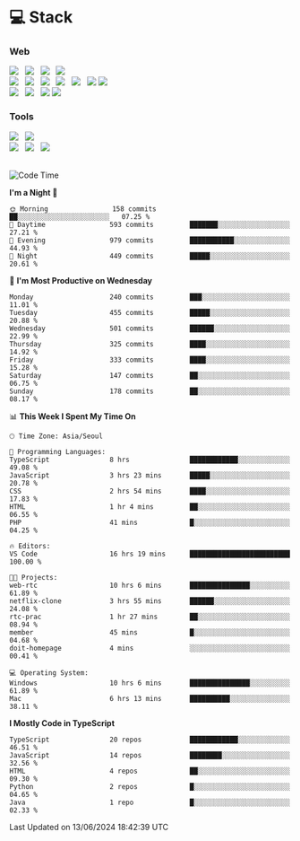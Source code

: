 <h1>💻 Stack</h1>
<div>
 <h3>Web</h3>
 <!-- badge : https://shields.io/ -->
 <!-- icon : https://simpleicons.org/?q=Get -->
 <img src="https://img.shields.io/badge/HTML5-e74c3c?style=flat-square&logo=HTML5&logoColor=white"/> &nbsp 
 <img src="https://img.shields.io/badge/CSS3-0A84FF?style=flat-square&logo=CSS3&logoColor=white"/> &nbsp 
 <img src="https://img.shields.io/badge/JavaScript-FFCD11?style=flat-square&logo=JavaScript&logoColor=white"/> &nbsp 
 <img src="https://img.shields.io/badge/TypeScript-3075C0?style=flat-square&logo=TypeScript&logoColor=white"/>
 <br/>
 <img src="https://img.shields.io/badge/Next-000000?style=flat-square&logo=nextdotjs&logoColor=white"/> &nbsp 
 <img src="https://img.shields.io/badge/React-00BCF6?style=flat-square&logo=React&logoColor=white"/> &nbsp 
 <img src="https://img.shields.io/badge/Redux-764ABC?style=flat-square&logo=Redux&logoColor=white"/> &nbsp
 <img src="https://img.shields.io/badge/Recoil-3578E5?style=flat-square&logo=recoil&logoColor=white"/> &nbsp
 <img src="https://img.shields.io/badge/React-Query-FF4154?style=flat-square&logo=reactquery&logoColor=white"/> &nbsp 
 <img src="https://img.shields.io/badge/styled%2Dcomponents-DB7093?style=flat-square&logo=styled%2Dcomponents&logoColor=white"/>
 <img src="https://img.shields.io/badge/CSS Modules-000000?style=flat-square&logo=CSS Modules&logoColor=white"/> &nbsp 
 <br/>
 <img src="https://img.shields.io/badge/Node-339933?style=flat-square&logo=Node.js&logoColor=white"/> &nbsp 
 <img src="https://img.shields.io/badge/Express-000000?style=flat-square&logo=Express&logoColor=white"/> &nbsp 
 <img src="https://img.shields.io/badge/MongoDB-47A248?style=flat-square&logo=MongoDB&logoColor=white"/>
 <img src="https://img.shields.io/badge/MariaDB-003545?style=flat-square&logo=mariadb&logoColor=white"/>
 
 <h3>Tools</h3>
 <img src="https://img.shields.io/badge/Visual Studio Code-007ACC?style=flat-square&logo=Visual Studio Code&logoColor=white"/> &nbsp 
 <img src="https://img.shields.io/badge/Postman-FF6C37?style=flat-square&logo=Postman&logoColor=white"/> &nbsp
 <br>
 <img src="https://img.shields.io/badge/Adobe Photoshop-31A8FF?style=flat-square&logo=Adobe Photoshop&logoColor=white"/> &nbsp 
 <img src="https://img.shields.io/badge/Adobe Illustrator-FF9A00?style=flat-square&logo=Adobe Illustrator&logoColor=white"/> &nbsp 
 <img src="https://img.shields.io/badge/Figma-F24E1E?style=flat-square&logo=Figma&logoColor=white"/> &nbsp
</div>

<br>

<!--START_SECTION:waka-->
![Code Time](http://img.shields.io/badge/Code%20Time-1%2C140%20hrs%2026%20mins-blue)

**I'm a Night 🦉** 

```text
🌞 Morning                158 commits         ██░░░░░░░░░░░░░░░░░░░░░░░   07.25 % 
🌆 Daytime                593 commits         ███████░░░░░░░░░░░░░░░░░░   27.21 % 
🌃 Evening                979 commits         ███████████░░░░░░░░░░░░░░   44.93 % 
🌙 Night                  449 commits         █████░░░░░░░░░░░░░░░░░░░░   20.61 % 
```
📅 **I'm Most Productive on Wednesday** 

```text
Monday                   240 commits         ███░░░░░░░░░░░░░░░░░░░░░░   11.01 % 
Tuesday                  455 commits         █████░░░░░░░░░░░░░░░░░░░░   20.88 % 
Wednesday                501 commits         ██████░░░░░░░░░░░░░░░░░░░   22.99 % 
Thursday                 325 commits         ████░░░░░░░░░░░░░░░░░░░░░   14.92 % 
Friday                   333 commits         ████░░░░░░░░░░░░░░░░░░░░░   15.28 % 
Saturday                 147 commits         ██░░░░░░░░░░░░░░░░░░░░░░░   06.75 % 
Sunday                   178 commits         ██░░░░░░░░░░░░░░░░░░░░░░░   08.17 % 
```


📊 **This Week I Spent My Time On** 

```text
🕑︎ Time Zone: Asia/Seoul

💬 Programming Languages: 
TypeScript               8 hrs               ████████████░░░░░░░░░░░░░   49.08 % 
JavaScript               3 hrs 23 mins       █████░░░░░░░░░░░░░░░░░░░░   20.78 % 
CSS                      2 hrs 54 mins       ████░░░░░░░░░░░░░░░░░░░░░   17.83 % 
HTML                     1 hr 4 mins         ██░░░░░░░░░░░░░░░░░░░░░░░   06.55 % 
PHP                      41 mins             █░░░░░░░░░░░░░░░░░░░░░░░░   04.25 % 

🔥 Editors: 
VS Code                  16 hrs 19 mins      █████████████████████████   100.00 % 

🐱‍💻 Projects: 
web-rtc                  10 hrs 6 mins       ███████████████░░░░░░░░░░   61.89 % 
netflix-clone            3 hrs 55 mins       ██████░░░░░░░░░░░░░░░░░░░   24.08 % 
rtc-prac                 1 hr 27 mins        ██░░░░░░░░░░░░░░░░░░░░░░░   08.94 % 
member                   45 mins             █░░░░░░░░░░░░░░░░░░░░░░░░   04.68 % 
doit-homepage            4 mins              ░░░░░░░░░░░░░░░░░░░░░░░░░   00.41 % 

💻 Operating System: 
Windows                  10 hrs 6 mins       ███████████████░░░░░░░░░░   61.89 % 
Mac                      6 hrs 13 mins       ██████████░░░░░░░░░░░░░░░   38.11 % 
```

**I Mostly Code in TypeScript** 

```text
TypeScript               20 repos            ████████████░░░░░░░░░░░░░   46.51 % 
JavaScript               14 repos            ████████░░░░░░░░░░░░░░░░░   32.56 % 
HTML                     4 repos             ██░░░░░░░░░░░░░░░░░░░░░░░   09.30 % 
Python                   2 repos             █░░░░░░░░░░░░░░░░░░░░░░░░   04.65 % 
Java                     1 repo              █░░░░░░░░░░░░░░░░░░░░░░░░   02.33 % 
```




 Last Updated on 13/06/2024 18:42:39 UTC
<!--END_SECTION:waka-->
